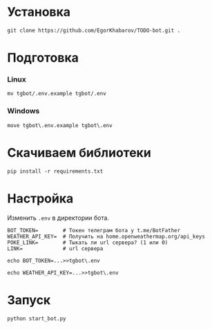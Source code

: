 
# Установка

```shell
git clone https://github.com/EgorKhabarov/TODO-bot.git .
```

# Подготовка

### Linux

```shell
mv tgbot/.env.example tgbot/.env
```

### Windows

```shell
move tgbot\.env.example tgbot\.env
```

# Скачиваем библиотеки

```shell
pip install -r requirements.txt
```

# Настройка

Изменить `.env` в директории бота.

```.env
BOT_TOKEN=        # Токен телеграм бота у t.me/BotFather
WEATHER_API_KEY=  # Получить на home.openweathermap.org/api_keys
POKE_LINK=        # Тыкать ли url сервера? (1 или 0)
LINK=             # url сервера
```

```shell
echo BOT_TOKEN=...>>tgbot\.env
```

```shell
echo WEATHER_API_KEY=...>>tgbot\.env
```

# Запуск

```shell
python start_bot.py
```
